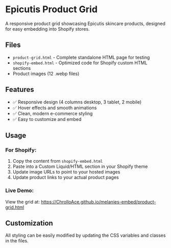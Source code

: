# Epicutis Product Grid

A responsive product grid showcasing Epicutis skincare products, designed for easy embedding into Shopify stores.

## Files

- `product-grid.html` - Complete standalone HTML page for testing
- `shopify-embed.html` - Optimized code for Shopify custom HTML sections
- Product images (12 .webp files)

## Features

- ✅ Responsive design (4 columns desktop, 3 tablet, 2 mobile)
- ✅ Hover effects and smooth animations  
- ✅ Clean, modern e-commerce styling
- ✅ Easy to customize and embed

## Usage

### For Shopify:
1. Copy the content from `shopify-embed.html`
2. Paste into a Custom Liquid/HTML section in your Shopify theme
3. Update image URLs to point to your hosted images
4. Update product links to your actual product pages

### Live Demo:
View the grid at: https://ChrolloAce.github.io/melanies-embed/product-grid.html

## Customization

All styling can be easily modified by updating the CSS variables and classes in the files.